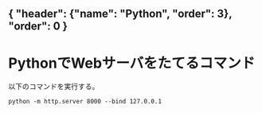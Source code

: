 { "header": {"name": "Python", "order": 3}, "order": 0 }
---
# PythonでWebサーバをたてるコマンド

以下のコマンドを実行する。

```
python -m http.server 8000 --bind 127.0.0.1
```